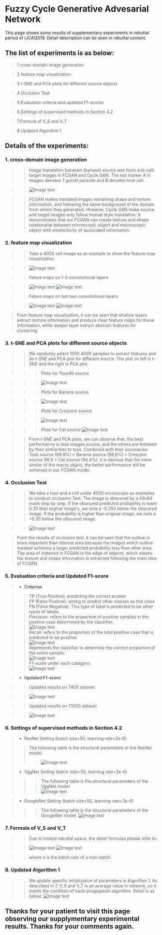 # Fuzzy Cycle Generative Advesarial Network
This page shows some results of supplementary experiments in rebuttal period of IJCAI2019. Detail description can be seen in rebuttal content.

## The list of experiments is as below:
> 1 cross-domain image generation

> 2 feature map visualization
  
> 3 t-SNE and PCA plots for different source objects
  
> 4 Occlution Test
  
> 5.Evaluation criteria and updated F1-scores

> 6.Settings of supervised methods in Section 4.2

> 7.Formula of V_S and V_T

> 8.Updated Algorithm 1

## Details of the experiments:
### 1. cross-domain image generation
>> Image translation between (banana) source and (toxo and cell) target images in FCGAN and Cycle GAN. The red marker A in images denotes *T.gondii* parasite and B denotes host cell.

>> ![Image text](https://github.com/fcgan/Rebuttal/blob/master/imgs/generation.jpg)

>> FCGAN makes tranlated images remaining shape and texture information, and following the same background of the domain from where they generated. However, Cycle GAN make source and target images only follow mutual style translation. It demonstrates that our FCGAN can create texture and shape relationship between microscopic object and macroscopic object with wselecitivity of associated information.

### 2. feature map visualization
>> Take a 400X cell image as an example to show the feature map visualization.


>> ![Image text](https://github.com/fcgan/Rebuttal/blob/master/imgs/2671y_1.png)

>> Feture maps on 1-2 convolutional layers

>> ![Image text](https://github.com/fcgan/Rebuttal/blob/master/imgs/conv13.png)
>> ![Image text](https://github.com/fcgan/Rebuttal/blob/master/imgs/conv14.png)

>> Feture maps on last two convolutional layers

>> ![Image text](https://github.com/fcgan/Rebuttal/blob/master/imgs/conv24.png)
>> ![Image text](https://github.com/fcgan/Rebuttal/blob/master/imgs/conv25.png)


> From feature map visualization, it can be seen that shallow layers extract texture information and produce clear feature maps for these information, while deeper layer extract abstract features for clustering.

### 3. t-SNE and PCA plots for different source objects
>> We randomly select 1000 400X samples to extract features and do t-SNE and PCA plot for different source. The plot on left is t-SNE and the right is PCA plot.

>>> Plots for Toxo40 source

>>> ![Image text](https://github.com/fcgan/Rebuttal/blob/master/imgs/toxo_toxo40.png)

>>> Plots for Banana source

>>> ![Image text](https://github.com/fcgan/Rebuttal/blob/master/imgs/banana_40x.png)


>>> Plots for Crescent source

>>> ![Image text](https://github.com/fcgan/Rebuttal/blob/master/imgs/crescent_40X.png)

>>> Plots for Cat source
>>> ![Image text](https://github.com/fcgan/Rebuttal/blob/master/imgs/cat_toxo40.png)

>> From t-SNE and PCA plots, we can observe that, the best performance is toxo images source, and the others are followed by their similarities to toxo. Combined with their accuracies: Toxo source (98.9%) > Banana source (98.6%) > Crescent source 96.9 > Cat source (94.4%), it is obvious that the more similar of the macro object, the better performance will be achieved in our FCGAN model.

### 4. Occlusion Test
>> We take a toxo and a cell under 400X microscope as examples to conduct occlusion Test. The image is obscured by a 64x64 mask step by step. 
>> If the obscured predicted probability is lower 0.35 than orginal image's, we note a -0.350 below the obscured image. If the probability is higher than original image, we note a +0.35 below the obscured image.

>> ![Image text](https://github.com/fcgan/Rebuttal/blob/master/imgs/banana_occlusion.jpg)

>From the results of occlusion test, it can be seen that the outline is more important than internal area because the images which outline masked achieves a larger predicted probability loss than other area. The area of insterest in FCGAN is the edge of  objects, which means the texture and shape information is extracted following the main idea of FCGAN.

### 5. Evaluation criteria and Updated F1-score
> * **Criterias**

>> TP (True Positive): predicting the correct answer  
>> FP (False Positive): wrong to predict other classes as this class  
>> FN (False Negative): This type of label is predicted to be other types of labels.  
>> Precision: refers to the proportion of positive samples in the positive case determined by the classifier:  
>> ![Image text](https://github.com/fcgan/Rebuttal/blob/master/imgs/precision.gif)  
>> Recall: refers to the proportion of the total positive case that is predicted to be positive:  
>> ![Image text](https://github.com/fcgan/Rebuttal/blob/master/imgs/recall.gif)  
>> Represents the classifier to determine the correct proportion of the entire sample:  
>> ![Image text](https://github.com/fcgan/Rebuttal/blob/master/imgs/acc.gif)  
>> F1-score under each category:  
>> ![Image text](https://github.com/fcgan/Rebuttal/blob/master/imgs/fi.gif)

> * **Updated F1-score**

>> Updated results on T400 dataset

>> ![Image text](https://github.com/fcgan/Rebuttal/blob/master/imgs/T400.jpg)

>> Updated results on T1000 dataset

>> ![Image text](https://github.com/fcgan/Rebuttal/blob/master/imgs/T1000.jpg)

### 6. Settings of supervised methods in Section 4.2
> * ResNet Setting (batch size=50, learning rate=2e-6)
>> The following table is the structural parameters of the ResNet model.
>>> ![Image text](https://github.com/fcgan/Rebuttal/blob/master/imgs/ResNet.jpg)  
> * VggNet Setting (batch size=50, learning rate=2e-6)
>>> The following table is the structural parameters of the VggNet model.  
>>> ![Image text](https://github.com/fcgan/Rebuttal/blob/master/imgs/VggNet.jpg)  

> * GoogleNet Setting (batch size=50, learning rate=2e-6)
>>> The following table is the structural parameters of the GoogleNet model.
>>> ![Image text](https://github.com/fcgan/Rebuttal/blob/master/imgs/GoogleNet.jpg)  

### 7. Formula of V_S and V_T
>> Due to limited rebuttal space, the detail formulas please refer to:

>> ![Image text](https://github.com/fcgan/Rebuttal/blob/master/imgs/Vs.gif)
>> ![Image text](https://github.com/fcgan/Rebuttal/blob/master/imgs/Vt.gif)

>> where *n* is the batch size of a mini-batch.

### 8. Updated Algorithm 1
>> We update specific initialization of parameters in Algorithm 1. As described in 7, V_S and V_T is an average value in network, so it meets the condition of back-progagation algorithm. Detail is as below:
>> ![Image text](https://github.com/fcgan/Rebuttal/blob/master/imgs/Algorithm.jpg)

## Thanks for your patient to visit this page observing our supplymentary experimental results. Thanks for your comments again.
